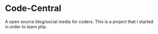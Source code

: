 Code-Central
============

A open source blog/social media for coders. This is a project that I started in order to learn php.
